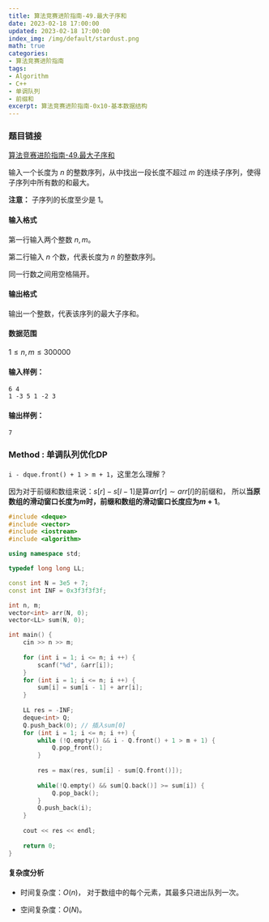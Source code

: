 ```yaml
---
title: 算法竞赛进阶指南-49.最大子序和
date: 2023-02-18 17:00:00
updated: 2023-02-18 17:00:00
index_img: /img/default/stardust.png
math: true
categories:
- 算法竞赛进阶指南
tags: 
- Algorithm
- C++
- 单调队列
- 前缀和
excerpt: 算法竞赛进阶指南-0x10-基本数据结构
---
```


### 题目链接

 [算法竞赛进阶指南-49.最大子序和](https://www.acwing.com/problem/content/137/)

输入一个长度为 $n$ 的整数序列，从中找出一段长度不超过 $m$ 的连续子序列，使得子序列中所有数的和最大。

**注意：** 子序列的长度至少是 $1$。

#### 输入格式

第一行输入两个整数 $n,m$。

第二行输入 $n$ 个数，代表长度为 $n$ 的整数序列。

同一行数之间用空格隔开。

#### 输出格式

输出一个整数，代表该序列的最大子序和。

#### 数据范围

$1 \le n,m \le 300000$

#### 输入样例：

```
6 4
1 -3 5 1 -2 3
```

#### 输出样例：

```
7
```

### Method : 单调队列优化DP

`i - dque.front() + 1 > m + 1`，这里怎么理解？

因为对于前缀和数组来说：$s[r] - s[l - 1]$是算$arr[r] \sim  arr[l]$的前缀和，
所以**当原数组的滑动窗口长度为$m$时，前缀和数组的滑动窗口长度应为$m + 1$**。

```c++
#include <deque>
#include <vector>
#include <iostream>
#include <algorithm>

using namespace std;

typedef long long LL;

const int N = 3e5 + 7;
const int INF = 0x3f3f3f3f;

int n, m;
vector<int> arr(N, 0);
vector<LL> sum(N, 0);

int main() {
    cin >> n >> m;
    
    for (int i = 1; i <= n; i ++) {
        scanf("%d", &arr[i]);
    }
    for (int i = 1; i <= n; i ++) {
        sum[i] = sum[i - 1] + arr[i];
    }
    
    LL res = -INF;
    deque<int> Q;
    Q.push_back(0); // 插入sum[0]
    for (int i = 1; i <= n; i ++) {
        while (!Q.empty() && i - Q.front() + 1 > m + 1) {
            Q.pop_front();
        }
        
        res = max(res, sum[i] - sum[Q.front()]);
        
        while(!Q.empty() && sum[Q.back()] >= sum[i]) {
            Q.pop_back();
        }
        Q.push_back(i);
    }
    
    cout << res << endl;
    
    return 0;
}
```

#### 复杂度分析

- 时间复杂度：${O(n)}$， 对于数组中的每个元素，其最多只进出队列一次。

- 空间复杂度：${O(N)}$。